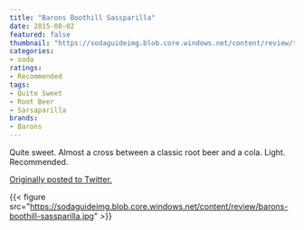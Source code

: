 ```yaml
---
title: "Barons Boothill Sassparilla"
date: 2015-08-02
featured: false
thumbnail: "https://sodaguideimg.blob.core.windows.net/content/review/thumbs/barons-boothill-sassparilla.jpg"
categories:
- soda
ratings:
- Recommended
tags:
- Quite Sweet
- Root Beer
- Sarsaparilla
brands:
- Barons
---
```


Quite sweet. Almost a cross between a classic root beer and a cola. Light. Recommended.

[Originally posted to Twitter.](https://twitter.com/Cavorter/status/627886118122319876)

{{< figure src="https://sodaguideimg.blob.core.windows.net/content/review/barons-boothill-sassparilla.jpg" >}}

